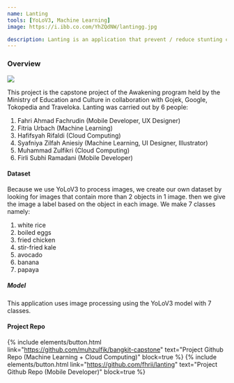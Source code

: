 ```yaml
---
name: Lanting
tools: [YoLoV3, Machine Learning]
image: https://i.ibb.co.com/YhZQdNW/lantingg.jpg

description: Lanting is an application that prevent / reduce stunting cases in Indonesia by controlling the adequacy of nutritional needs for the body via application.
---
```


### Overview

![](https://i.ibb.co.com/YhZQdNW/lantingg.jpg)

This project is the capstone project of the Awakening program held by the Ministry of Education and Culture in collaboration with Gojek, Google, Tokopedia and Traveloka.
Lanting was carried out by 6 people:

1. Fahri Ahmad Fachrudin (Mobile Developer, UX Designer)
2. Fitria Urbach (Machine Learning)
3. Hafifsyah Rifaldi (Cloud Computing)
4. Syafniya Zilfah Aniesiy (Machine Learning, UI Designer, Illustrator)
5. Muhammad Zulfikri (Cloud Computing)
6. Firli Subhi Ramadani (Mobile Developer)

#### Dataset
Because we use YoLoV3 to process images, we create our own dataset by looking for images that contain more than 2 objects in 1 image. then we give the image a label based on the object in each image. We make 7 classes namely:
1. white rice
2. boiled eggs
3. fried chicken
4. stir-fried kale
5. avocado
6. banana
7. papaya


##### Model
This application uses image processing using the YoLoV3 model with 7 classes.


#### Project Repo
{% include elements/button.html link="https://github.com/muhzulfik/bangkit-capstone" text="Project Github Repo (Machine Learning + Cloud Computing)" block=true %}
{% include elements/button.html link="https://github.com/fhrii/lanting" text="Project Github Repo (Mobile Developer)" block=true %}
